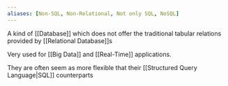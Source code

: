 ```yaml
---
aliases: [Non-SQL, Non-Relational, Not only SQL, NoSQL]
---
```


A kind of [[Database]] which does not offer the traditional tabular relations provided by [[Relational Database]]s

Very used for [[Big Data]] and [[Real-Time]] applications.

They are often seem as more flexible that their [[Structured Query Language|SQL]] counterparts